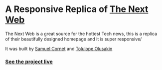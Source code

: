 # A Responsive Replica of [The Next Web](https://thenextweb.com/) 

The Next Web is a great source for the hottest Tech news, this is a replica of their beautifully designed homepage and it is super responsive/

It was built by [Samuel Cornet]( https://github.com/CornetS28/) and [Tolulope Olusakin](github.com/oluwadamilareolusakin)

### [See the project live](https://rawcdn.githack.com/CornetS28/thenextweb/2561b535eb28d1df1fd3975a56283ac043e824f9/index.html)
